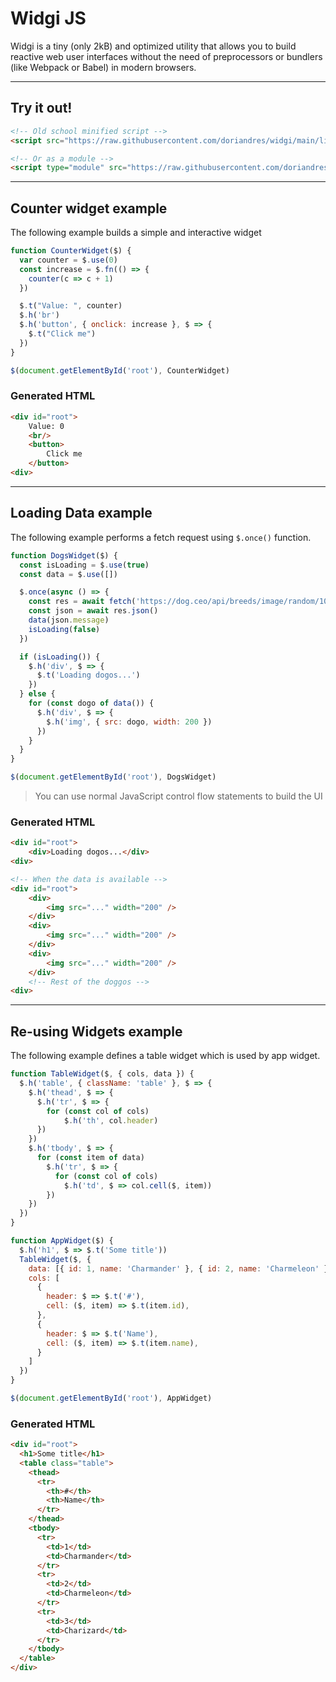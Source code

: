 # Widgi JS

Widgi is a tiny (only 2kB) and optimized utility that allows you to build reactive web user interfaces without the need of preprocessors or bundlers (like Webpack or Babel) in modern browsers.

---

## Try it out!

```html
<!-- Old school minified script -->
<script src="https://raw.githubusercontent.com/doriandres/widgi/main/lib/widgi.min.js"></script>

<!-- Or as a module -->
<script type="module" src="https://raw.githubusercontent.com/doriandres/widgi/main/lib/widgi.module.js"></script>
```

---

## Counter widget example
The following example builds a simple and interactive widget
```js
function CounterWidget($) {
  var counter = $.use(0)
  const increase = $.fn(() => {
    counter(c => c + 1)
  })

  $.t("Value: ", counter)
  $.h('br')
  $.h('button', { onclick: increase }, $ => {
    $.t("Click me")
  })
}

$(document.getElementById('root'), CounterWidget)
```
### Generated HTML
```html
<div id="root">
    Value: 0
    <br/>
    <button>
        Click me
    </button>
<div>
```

---

## Loading Data example
The following example performs a fetch request using `$.once()` function.
```js
function DogsWidget($) {
  const isLoading = $.use(true)
  const data = $.use([])

  $.once(async () => {
    const res = await fetch('https://dog.ceo/api/breeds/image/random/10')
    const json = await res.json()
    data(json.message)
    isLoading(false)
  })

  if (isLoading()) {
    $.h('div', $ => {
      $.t('Loading dogos...')
    })
  } else {
    for (const dogo of data()) {
      $.h('div', $ => {
        $.h('img', { src: dogo, width: 200 })
      })
    }
  }
}

$(document.getElementById('root'), DogsWidget)
```
> You can use normal JavaScript control flow statements to build the UI

### Generated HTML
```html
<div id="root">
    <div>Loading dogos...</div>
<div>

<!-- When the data is available -->
<div id="root">
    <div>
        <img src="..." width="200" />
    </div>
    <div>
        <img src="..." width="200" />
    </div>
    <div>
        <img src="..." width="200" />
    </div>
    <!-- Rest of the doggos -->
<div>
```

---
## Re-using Widgets example
The following example defines a table widget which is used by app widget.
```js
function TableWidget($, { cols, data }) {
  $.h('table', { className: 'table' }, $ => {
    $.h('thead', $ => {
      $.h('tr', $ => {
        for (const col of cols)
            $.h('th', col.header)
      })
    })
    $.h('tbody', $ => {
      for (const item of data)
        $.h('tr', $ => {
          for (const col of cols)
            $.h('td', $ => col.cell($, item))
        })      
    })
  })
}

function AppWidget($) {
  $.h('h1', $ => $.t('Some title'))
  TableWidget($, {
    data: [{ id: 1, name: 'Charmander' }, { id: 2, name: 'Charmeleon' }, { id: 3, name: 'Charizard' }],
    cols: [
      {
        header: $ => $.t('#'),
        cell: ($, item) => $.t(item.id),
      },
      {
        header: $ => $.t('Name'),
        cell: ($, item) => $.t(item.name),
      }
    ]
  })
}

$(document.getElementById('root'), AppWidget)
```
### Generated HTML
```html
<div id="root">
  <h1>Some title</h1>
  <table class="table">
    <thead>
      <tr>
        <th>#</th>
        <th>Name</th>
      </tr>
    </thead>
    <tbody>
      <tr>
        <td>1</td>
        <td>Charmander</td>
      </tr>
      <tr>
        <td>2</td>
        <td>Charmeleon</td>
      </tr>
      <tr>
        <td>3</td>
        <td>Charizard</td>
      </tr>
    </tbody>
  </table>
</div>
```

